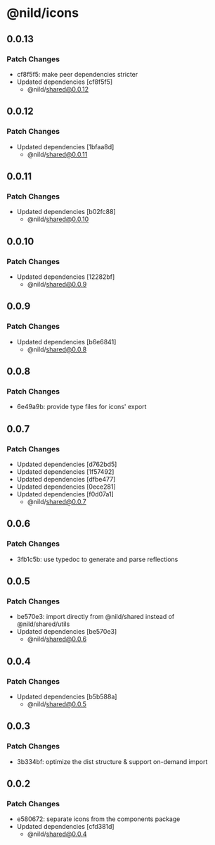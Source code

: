 # @nild/icons

## 0.0.13

### Patch Changes

- cf8f5f5: make peer dependencies stricter
- Updated dependencies [cf8f5f5]
  - @nild/shared@0.0.12

## 0.0.12

### Patch Changes

- Updated dependencies [1bfaa8d]
  - @nild/shared@0.0.11

## 0.0.11

### Patch Changes

- Updated dependencies [b02fc88]
  - @nild/shared@0.0.10

## 0.0.10

### Patch Changes

- Updated dependencies [12282bf]
  - @nild/shared@0.0.9

## 0.0.9

### Patch Changes

- Updated dependencies [b6e6841]
  - @nild/shared@0.0.8

## 0.0.8

### Patch Changes

- 6e49a9b: provide type files for icons' export

## 0.0.7

### Patch Changes

- Updated dependencies [d762bd5]
- Updated dependencies [1f57492]
- Updated dependencies [dfbe477]
- Updated dependencies [0ece281]
- Updated dependencies [f0d07a1]
  - @nild/shared@0.0.7

## 0.0.6

### Patch Changes

- 3fb1c5b: use typedoc to generate and parse reflections

## 0.0.5

### Patch Changes

- be570e3: import directly from @nild/shared instead of @nild/shared/utils
- Updated dependencies [be570e3]
  - @nild/shared@0.0.6

## 0.0.4

### Patch Changes

- Updated dependencies [b5b588a]
  - @nild/shared@0.0.5

## 0.0.3

### Patch Changes

- 3b334bf: optimize the dist structure & support on-demand import

## 0.0.2

### Patch Changes

- e580672: separate icons from the components package
- Updated dependencies [cfd381d]
  - @nild/shared@0.0.4
